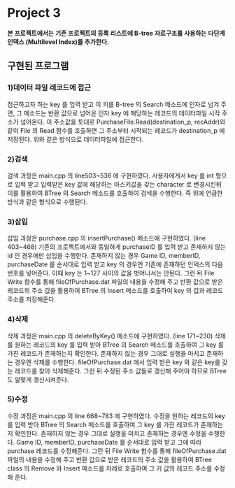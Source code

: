 # Project 3
**본 프로젝트에서는 기존 프로젝트의 등록 리스트에 B-tree 자료구조를 사용하는 다단계 인덱스 (Multilevel Index)를 추가한다.**

## 구현된 프로그램

### 1)데이터 파일 레코드에 접근
접근하고자 하는 key 를 입력 받고 이 키를 B-tree 의 Search 메소드에 인자로 넘겨 주면, 그 메소드는 반환 값으로 넘어온 인자 key 에 해당하는 레코드의 데이터파일 시작 주소가 넘어온다. 이 주소값을 토대로 PurchaseFile.Read(destination_p, recAddr)와 같이 File 의 Read 함수를 호출하면 그 주소부터 시작되는 레코드가 destination_p 에 저장된다. 위와 같은 방식으로 데이터파일에 접근한다.
 
### 2)검색
검색 과정은 main.cpp 의 line503~536 에 구현하였다. 
사용자에게서 key 를 int 형으로 입력 받고 입력받은 key 값에 해당하는 아스키값을 갖는 character 로 변경시킨뒤 이를 활용하여 BTree 의 Search 메소드를 호출하여 검색을 수행한다. 즉 위에 언급한 방식과 같은 형식으로 수행된다.

### 3)삽입
삽입 과정은 purchase.cpp 의 insertPurchase() 메소드에 구현하였다. (line 403~468) 기존의 프로젝트에서와 동일하게 purchaseID 를 입력 받고 존재하지 않는 id 인 경우에만 삽입을 수행한다. 
존재하지 않는 경우 Game ID, memberID, purchaseDate 를 순서대로 입력 받고 key 의 경우엔 기존에 존재하던 인덱스의 다음 번호를 넣어준다. 이때 key 는 1~127 사이의 값을 벗어나서는 안된다.
그런 뒤 File Write 함수를 통해 fileOfPurchase.dat 파일의 내용을 수정해 주고 반환 값으로 받은 레코드의 주소 값을 활용하여 BTree 의 Insert 메소드를 호출하여 key 의 값과 레코드 주소를 저장해준다.

### 4)삭제
삭제 과정은 main.cpp 의 deleteByKey() 메소드에 구현하였다. (line 171~230)
삭제를 원하는 레코드의 key 를 입력 받아 BTree 의 Search 메소드를 호출하여 그 key 를 가진 레코드가 존재하는지 확인한다. 
존재하지 않는 경우 그대로 실행을 마치고 존재하는 경우엔 삭제를 수행한다. 
fileOfPurchase.dat 에서 입력 받은 key 와 같은 key를 갖는 레코드를 찾아 삭제해준다. 그런 뒤 수정된 주소 값들로 갱신해 주어야 하므로 BTree 도 알맞게 갱신시켜준다.

### 5)수정
수정 과정은 main.cpp 의 line 668~783 에 구현하였다. 
수정을 원하는 레코드의 key 를 입력 받아 BTree 의 Search 메소드를 호출하여 그 key 를 가진 레코드가 존재하는지 확인한다. 
존재하지 않는 경우 그대로 실행을 마치고 존재하는 경우엔 수정을 수행한다. Game ID, memberID, purchaseDate 를 순서대로 입력 받고 그에 따라 purchase 레코드를 수정해준다. 
그런 뒤 File Write 함수를 통해 fileOfPurchase.dat 파일의 내용을 수정해 주고 반환 값으로 받은 레코드의 주소 값을 활용하여 BTree class 의 Remove 와 Insert 메소드를 차례로 호출하여 그 키 값의 레코드 주소를 수정해 준다.

